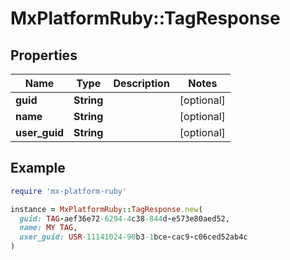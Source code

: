 # MxPlatformRuby::TagResponse

## Properties

| Name | Type | Description | Notes |
| ---- | ---- | ----------- | ----- |
| **guid** | **String** |  | [optional] |
| **name** | **String** |  | [optional] |
| **user_guid** | **String** |  | [optional] |

## Example

```ruby
require 'mx-platform-ruby'

instance = MxPlatformRuby::TagResponse.new(
  guid: TAG-aef36e72-6294-4c38-844d-e573e80aed52,
  name: MY TAG,
  user_guid: USR-11141024-90b3-1bce-cac9-c06ced52ab4c
)
```


